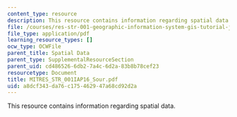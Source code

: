 ```yaml
---
content_type: resource
description: This resource contains information regarding spatial data.
file: /courses/res-str-001-geographic-information-system-gis-tutorial-january-iap-2016/a8dcf343da76c175462947a68cd92d2a_MITRES_STR_001IAP16_Sour.pdf
file_type: application/pdf
learning_resource_types: []
ocw_type: OCWFile
parent_title: Spatial Data
parent_type: SupplementalResourceSection
parent_uid: cd486526-6db2-7a4c-6d2a-83b8b78cef23
resourcetype: Document
title: MITRES_STR_001IAP16_Sour.pdf
uid: a8dcf343-da76-c175-4629-47a68cd92d2a
---
```

This resource contains information regarding spatial data.

